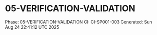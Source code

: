 # 05-VERIFICATION-VALIDATION
Phase: 05-VERIFICATION-VALIDATION
CI: CI-SP001-003
Generated: Sun Aug 24 22:41:12 UTC 2025
